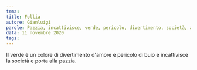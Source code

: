```yaml
---
tema:
title: Follia
autore: Gianluigi
parole: Pazzia, incattivisce, verde, pericolo, divertimento, società, amore, buio
data: 11 novembre 2020
tags: 
---
```

Il verde è un colore di divertimento d'amore e pericolo di buio e incattivisce la società e porta alla pazzia.